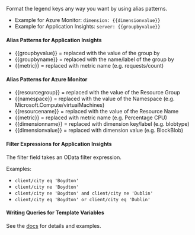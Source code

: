 Format the legend keys any way you want by using alias patterns.

- Example for Azure Monitor: `dimension: {{dimensionvalue}}`
- Example for Application Insights: `server: {{groupbyvalue}}`

#### Alias Patterns for Application Insights

- {{groupbyvalue}} = replaced with the value of the group by
- {{groupbyname}} = replaced with the name/label of the group by
- {{metric}} = replaced with metric name (e.g. requests/count)

#### Alias Patterns for Azure Monitor

- {{resourcegroup}} = replaced with the value of the Resource Group
- {{namespace}} = replaced with the value of the Namespace (e.g. Microsoft.Compute/virtualMachines)
- {{resourcename}} = replaced with the value of the Resource Name
- {{metric}} = replaced with metric name (e.g. Percentage CPU)
- {{dimensionname}} = replaced with dimension key/label (e.g. blobtype)
- {{dimensionvalue}} = replaced with dimension value (e.g. BlockBlob)

#### Filter Expressions for Application Insights

The filter field takes an OData filter expression.

Examples:

- `client/city eq 'Boydton'`
- `client/city ne 'Boydton'`
- `client/city ne 'Boydton' and client/city ne 'Dublin'`
- `client/city eq 'Boydton' or client/city eq 'Dublin'`

#### Writing Queries for Template Variables

See the [docs](https://github.com/famarker/azure-monitor-datasource#templating-with-variables) for details and examples.
